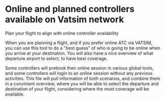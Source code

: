 # Online and planned controllers available on Vatsim network
 Plan your flight to align with online controller availability
 
 When you are planning a flight, and if you prefer online ATC via VATSIM, you can use this tool to do a "best guess" of who is going to be online when you arrive at your destination. You will also have a nice overview of what departure airport to select, to have best coverage.

Some controllers will prebook their online session in various global tools, and some controllers will login to an online session without any previous activities. This file will pull information of both scenarios, and combine them in a convinient overview, where you will be able to select the departure and destination of your flight, considering where the most coverage will be available.
